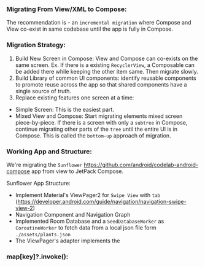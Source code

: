 ### Migrating From View/XML to Compose:
The recommendation is - an `incremental migration` where Compose and View co-exist in same codebase until the app is fully in Compose.

### Migration Strategy:
1. Build New Screen in Compose: 
View and Compose can co-exists on the same screen. Ex. If there is a existing `RecyclerView`, a Composable can be added there while keeping the other item same. Then migrate slowly.
2. Build Library of common UI components:
identify reusable components to promote reuse across the app so that shared components have a single source of truth. 
3. Replace existing features one screen at a time:
- Simple Screen: This is the easiest part.
- Mixed View and Compose: Start migrating elements mixed screen piece-by-piece. If there is a screen with only a `subtree` in Compose, continue migrating other parts of the `tree` until the entire UI is in Compose. This is called the `bottom-up` approach of migration.

### Working App and Structure:
We're migrating the `Sunflower` https://github.com/android/codelab-android-compose app from view to JetPack Compose.

Sunflower App Structure:
- Implement Material's ViewPager2 for `Swipe View` with `tab` (https://developer.android.com/guide/navigation/navigation-swipe-view-2)
- Navigation Component and Navigation Graph
- Implemented Room Database and a `SeedDatabaseWorker` as `CoroutineWorker` to fetch data from a local json file form `./assets/plants.json`
- The ViewPager's adapter implements the 
### map[key]?.invoke():